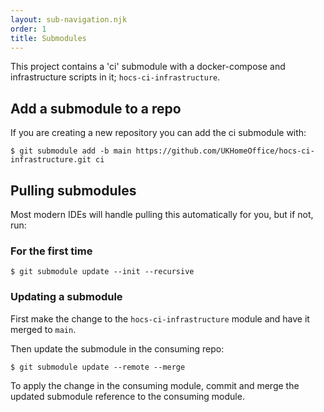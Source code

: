 ```yaml
---
layout: sub-navigation.njk
order: 1
title: Submodules
---
```


This project contains a 'ci' submodule with a docker-compose and infrastructure scripts in it; `hocs-ci-infrastructure`.

## Add a submodule to a repo
If you are creating a new repository you can add the ci submodule with:
```console
$ git submodule add -b main https://github.com/UKHomeOffice/hocs-ci-infrastructure.git ci
```

## Pulling submodules
Most modern IDEs will handle pulling this automatically for you, but if not, run:

### For the first time
```console
$ git submodule update --init --recursive
```

### Updating a submodule
First make the change to the `hocs-ci-infrastructure` module and have it merged to `main`.

Then update the submodule in the consuming repo:
```
$ git submodule update --remote --merge
```

To apply the change in the consuming module, commit and merge the updated submodule reference to the consuming module.
